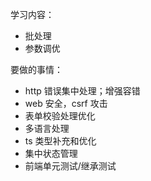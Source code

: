 学习内容：
- 批处理
- 参数调优

要做的事情：
- http 错误集中处理；增强容错
- web 安全，csrf 攻击
- 表单校验处理优化
- 多语言处理
- ts 类型补充和优化
- 集中状态管理
- 前端单元测试/继承测试
